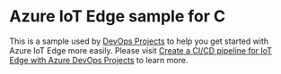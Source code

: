 # Azure IoT Edge sample for C

This is a sample used by [DevOps Projects](https://azure.microsoft.com/en-us/features/devops-projects/) to help you get started with Azure IoT Edge more easily.
Please visit [Create a CI/CD pipeline for IoT Edge with Azure DevOps Projects](https://docs.microsoft.com/en-us/azure/iot-edge/how-to-devops-project) to learn more.